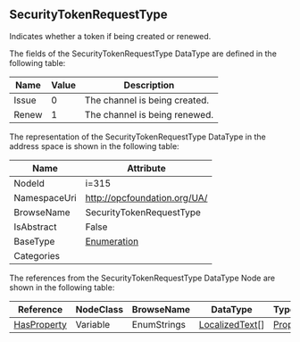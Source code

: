 <!-- datatype -->
## SecurityTokenRequestType
Indicates whether a token if being created or renewed.  
<!-- end of description -->
The fields of the SecurityTokenRequestType DataType are defined in the following table:  

|Name|Value| Description|
|---|---|---|
|Issue|0|The channel is being created.|
|Renew|1|The channel is being renewed.|

The representation of the SecurityTokenRequestType DataType in the address space is shown in the following table:  

|Name|Attribute|
|---|---|
|NodeId|i=315|
|NamespaceUri|http://opcfoundation.org/UA/|
|BrowseName|SecurityTokenRequestType|
|IsAbstract|False|
|BaseType|[Enumeration](../../DataTypes/Enumeration/readme.md)|
|Categories||

The references from the SecurityTokenRequestType DataType Node are shown in the following table:  

|Reference|NodeClass|BrowseName|DataType|TypeDefinition|ModellingRule|
|---|---|---|---|---|---|
|[HasProperty](../../ReferenceTypes/HasProperty/readme.md)|Variable|EnumStrings|[LocalizedText](../../DataTypes/LocalizedText/readme.md)[]|[PropertyType](../../VariableTypes/PropertyType/readme.md)|[Mandatory](../../Objects/Mandatory/readme.md)|

